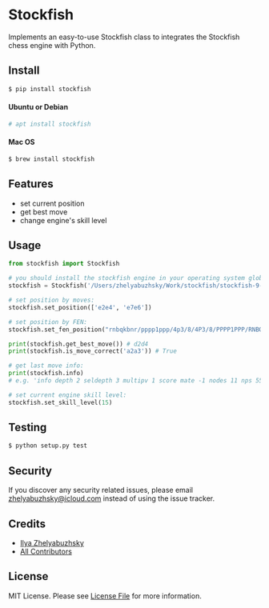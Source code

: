 # Stockfish
Implements an easy-to-use Stockfish class to integrates the Stockfish chess engine with Python.

## Install
```bash
$ pip install stockfish
```

#### Ubuntu or Debian
```bash
# apt install stockfish
``` 

#### Mac OS
```bash
$ brew install stockfish
```

## Features
- set current position
- get best move
- change engine's skill level

## Usage

```python
from stockfish import Stockfish

# you should install the stockfish engine in your operating system globally or specify path to binary file in class constructor
stockfish = Stockfish('/Users/zhelyabuzhsky/Work/stockfish/stockfish-9-64')

# set position by moves:
stockfish.set_position(['e2e4', 'e7e6'])

# set position by FEN:
stockfish.set_fen_position("rnbqkbnr/pppp1ppp/4p3/8/4P3/8/PPPP1PPP/RNBQKBNR w KQkq - 0 2")

print(stockfish.get_best_move()) # d2d4
print(stockfish.is_move_correct('a2a3')) # True

# get last move info:
print(stockfish.info)
# e.g. 'info depth 2 seldepth 3 multipv 1 score mate -1 nodes 11 nps 5500 tbhits 0 time 2 pv h2g1 h4g3'

# set current engine skill level:
stockfish.set_skill_level(15)
```

## Testing

```bash
$ python setup.py test
```

## Security
If you discover any security related issues, please email zhelyabuzhsky@icloud.com instead of using the issue tracker.

## Credits
- [Ilya Zhelyabuzhsky](https://github.com/zhelyabuzhsky)
- [All Contributors](../../contributors)

## License
MIT License. Please see [License File](LICENSE) for more information.
